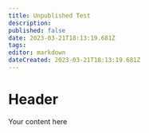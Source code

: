 ```yaml
---
title: Unpublished Test
description: 
published: false
date: 2023-03-21T18:13:19.681Z
tags: 
editor: markdown
dateCreated: 2023-03-21T18:13:19.681Z
---
```


# Header
Your content here